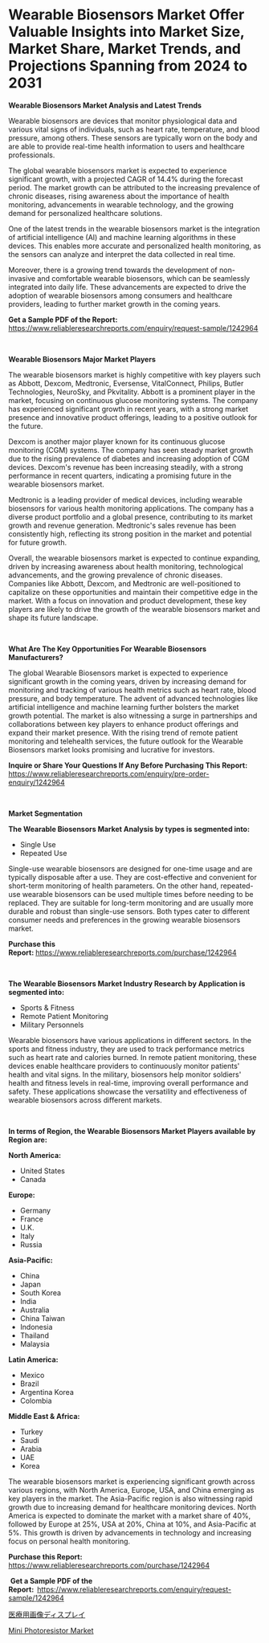 <p><h1>Wearable Biosensors Market Offer Valuable Insights into Market Size, Market Share, Market Trends, and Projections Spanning from 2024 to 2031</h1></p><p><strong>Wearable Biosensors Market Analysis and Latest Trends</strong></p>
<p><p>Wearable biosensors are devices that monitor physiological data and various vital signs of individuals, such as heart rate, temperature, and blood pressure, among others. These sensors are typically worn on the body and are able to provide real-time health information to users and healthcare professionals.</p><p>The global wearable biosensors market is expected to experience significant growth, with a projected CAGR of 14.4% during the forecast period. The market growth can be attributed to the increasing prevalence of chronic diseases, rising awareness about the importance of health monitoring, advancements in wearable technology, and the growing demand for personalized healthcare solutions.</p><p>One of the latest trends in the wearable biosensors market is the integration of artificial intelligence (AI) and machine learning algorithms in these devices. This enables more accurate and personalized health monitoring, as the sensors can analyze and interpret the data collected in real time.</p><p>Moreover, there is a growing trend towards the development of non-invasive and comfortable wearable biosensors, which can be seamlessly integrated into daily life. These advancements are expected to drive the adoption of wearable biosensors among consumers and healthcare providers, leading to further market growth in the coming years.</p></p>
<p><strong>Get a Sample PDF of the Report:&nbsp;</strong> <a href="https://www.reliableresearchreports.com/enquiry/request-sample/1242964">https://www.reliableresearchreports.com/enquiry/request-sample/1242964</a></p>
<p>&nbsp;</p>
<p><strong>Wearable Biosensors Major Market Players</strong></p>
<p><p>The wearable biosensors market is highly competitive with key players such as Abbott, Dexcom, Medtronic, Eversense, VitalConnect, Philips, Butler Technologies, NeuroSky, and Pkvitality. Abbott is a prominent player in the market, focusing on continuous glucose monitoring systems. The company has experienced significant growth in recent years, with a strong market presence and innovative product offerings, leading to a positive outlook for the future.</p><p>Dexcom is another major player known for its continuous glucose monitoring (CGM) systems. The company has seen steady market growth due to the rising prevalence of diabetes and increasing adoption of CGM devices. Dexcom's revenue has been increasing steadily, with a strong performance in recent quarters, indicating a promising future in the wearable biosensors market.</p><p>Medtronic is a leading provider of medical devices, including wearable biosensors for various health monitoring applications. The company has a diverse product portfolio and a global presence, contributing to its market growth and revenue generation. Medtronic's sales revenue has been consistently high, reflecting its strong position in the market and potential for future growth.</p><p>Overall, the wearable biosensors market is expected to continue expanding, driven by increasing awareness about health monitoring, technological advancements, and the growing prevalence of chronic diseases. Companies like Abbott, Dexcom, and Medtronic are well-positioned to capitalize on these opportunities and maintain their competitive edge in the market. With a focus on innovation and product development, these key players are likely to drive the growth of the wearable biosensors market and shape its future landscape.</p></p>
<p>&nbsp;</p>
<p><strong>What Are The Key Opportunities For Wearable Biosensors Manufacturers?</strong></p>
<p><p>The global Wearable Biosensors market is expected to experience significant growth in the coming years, driven by increasing demand for monitoring and tracking of various health metrics such as heart rate, blood pressure, and body temperature. The advent of advanced technologies like artificial intelligence and machine learning further bolsters the market growth potential. The market is also witnessing a surge in partnerships and collaborations between key players to enhance product offerings and expand their market presence. With the rising trend of remote patient monitoring and telehealth services, the future outlook for the Wearable Biosensors market looks promising and lucrative for investors.</p></p>
<p><strong>Inquire or Share Your Questions If Any Before Purchasing This Report:</strong> <a href="https://www.reliableresearchreports.com/enquiry/pre-order-enquiry/1242964">https://www.reliableresearchreports.com/enquiry/pre-order-enquiry/1242964</a></p>
<p>&nbsp;</p>
<p><strong>Market Segmentation</strong></p>
<p><strong>The Wearable Biosensors Market Analysis by types is segmented into:</strong></p>
<p><ul><li>Single Use</li><li>Repeated Use</li></ul></p>
<p><p>Single-use wearable biosensors are designed for one-time usage and are typically disposable after a use. They are cost-effective and convenient for short-term monitoring of health parameters. On the other hand, repeated-use wearable biosensors can be used multiple times before needing to be replaced. They are suitable for long-term monitoring and are usually more durable and robust than single-use sensors. Both types cater to different consumer needs and preferences in the growing wearable biosensors market.</p></p>
<p><strong>Purchase this Report:&nbsp;</strong><a href="https://www.reliableresearchreports.com/purchase/1242964">https://www.reliableresearchreports.com/purchase/1242964</a></p>
<p>&nbsp;</p>
<p><strong>The Wearable Biosensors Market Industry Research by Application is segmented into:</strong></p>
<p><ul><li>Sports & Fitness</li><li>Remote Patient Monitoring</li><li>Military Personnels</li></ul></p>
<p><p>Wearable biosensors have various applications in different sectors. In the sports and fitness industry, they are used to track performance metrics such as heart rate and calories burned. In remote patient monitoring, these devices enable healthcare providers to continuously monitor patients' health and vital signs. In the military, biosensors help monitor soldiers' health and fitness levels in real-time, improving overall performance and safety. These applications showcase the versatility and effectiveness of wearable biosensors across different markets.</p></p>
<p>&nbsp;</p>
<p><strong>In terms of Region, the Wearable Biosensors Market Players available by Region are:</strong></p>
<p>
    <p> <strong> North America: </strong>
        <ul>
            <li>United States</li>
            <li>Canada</li>
        </ul>
        </p> 
    <p> <strong> Europe: </strong>
        <ul>
            <li>Germany</li>
            <li>France</li>
            <li>U.K.</li>
            <li>Italy</li>
            <li>Russia</li>
        </ul>
        </p> 
    <p> <strong> Asia-Pacific: </strong>
        <ul>
            <li>China</li>
            <li>Japan</li>
            <li>South Korea</li>
            <li>India</li>
            <li>Australia</li>
            <li>China Taiwan</li>
            <li>Indonesia</li>
            <li>Thailand</li>
            <li>Malaysia</li>
        </ul>
        </p> 
    <p> <strong> Latin America: </strong>
        <ul>
            <li>Mexico</li>
            <li>Brazil</li>
            <li>Argentina Korea</li>
            <li>Colombia</li>
        </ul>
        </p> 
    <p> <strong> Middle East & Africa: </strong>
        <ul>
            <li>Turkey</li>
            <li>Saudi</li>
            <li>Arabia</li>
            <li>UAE</li>
            <li>Korea</li>
        </ul>
    </p>
    </p>
<p><p>The wearable biosensors market is experiencing significant growth across various regions, with North America, Europe, USA, and China emerging as key players in the market. The Asia-Pacific region is also witnessing rapid growth due to increasing demand for healthcare monitoring devices. North America is expected to dominate the market with a market share of 40%, followed by Europe at 25%, USA at 20%, China at 10%, and Asia-Pacific at 5%. This growth is driven by advancements in technology and increasing focus on personal health monitoring.</p></p>
<p><strong>Purchase this Report: </strong><a href="https://www.reliableresearchreports.com/purchase/1242964">https://www.reliableresearchreports.com/purchase/1242964</a></p>
<p>&nbsp;<strong>Get a Sample PDF of the Report:&nbsp;&nbsp;</strong><a href="https://www.reliableresearchreports.com/enquiry/request-sample/1242964">https://www.reliableresearchreports.com/enquiry/request-sample/1242964</a></p>
<p><strong></strong></p>
<p><p><a href="https://github.com/lababdou/Market-Research-Report-List-3/blob/main/378711311426.md">医療用画像ディスプレイ</a></p><p><a href="https://medium.com/@dereodrews76856/mini-photoresistor-market-size-market-outlook-and-market-forecast-2024-to-2031-e706b30bba40">Mini Photoresistor Market</a></p></p>